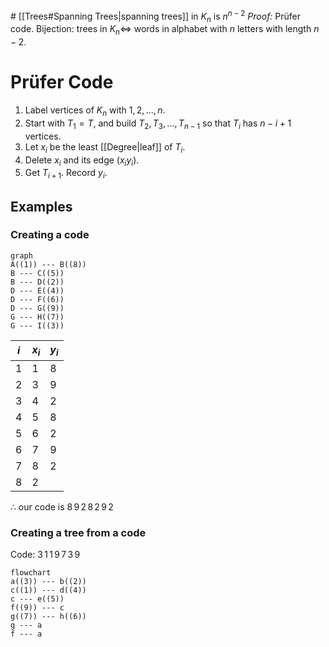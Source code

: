 \# [[Trees#Spanning Trees|spanning trees]] in $K_{n}$ is $n^{n-2}$
*Proof:* Prüfer code.
Bijection: trees in $K_{n}\Leftrightarrow$ words in alphabet with $n$ letters with length $n-2$.

# Prüfer Code
1) Label vertices of $K_{n}$ with $1,2,\dots,n$.
2) Start with $T_{1}=T$, and build $T_{2},T_{3},\dots,T_{n-1}$ so that $T_{i}$ has $n-i+1$ vertices. 
3) Let $x_{i}$ be the least [[Degree|leaf]] of $T_{i}$.
4) Delete $x_{i}$ and its edge $(x_{i}y_{i})$.
5) Get $T_{i+1}$. Record $y_{i}$.

## Examples
### Creating a code

```mermaid
graph
A((1)) --- B((8))
B --- C((5))
B --- D((2))
D --- E((4))
D --- F((6))
D --- G((9))
G --- H((7))
G --- I((3))
```

| $i$ | $x_{i}$ | $y_{i}$ |
| --- | ------- | ------- |
|  $1$   |    $1$     |    $8$     |
|  $2$   |  $3$       |   $9$      |
|  $3$   |   $4$      |   $2$      |
| $4$    |    $5$     |    $8$     |
|  $5$   |   $6$      |   $2$      |
|  $6$   |    $7$     |    $9$     |
|  $7$   |   $8$      |   $2$      |
|  $8$   |  $2$       |         |

$\therefore$ our code is $8\,9\,2\,8\,2\,9\,2$

### Creating a tree from a code
Code: $3\,1\,1\,9\,7\,3\,9$

```mermaid
flowchart
a((3)) --- b((2))
c((1)) --- d((4))
c --- e((5))
f((9)) --- c
g((7)) --- h((6))
g --- a
f --- a
```


